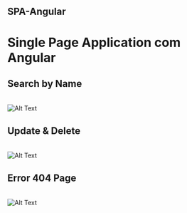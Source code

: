 ## SPA-Angular
 # Single Page Application com Angular
 ## Search by Name
 <br>![Alt Text](https://media.giphy.com/media/ItH9glsgN6k9u423b8/giphy.gif)
 ## Update & Delete
 <br>![Alt Text](https://media.giphy.com/media/otgYlNMesyLohjZKZU/giphy.gif)
 ## Error 404 Page
<br>![Alt Text](https://media.giphy.com/media/c1tPFpiuFLjB8RJ93e/giphy.gif)
